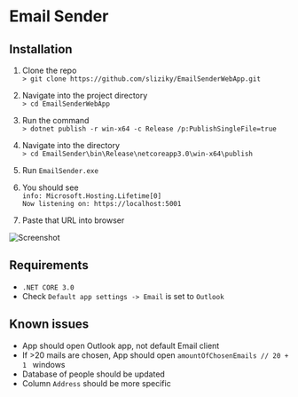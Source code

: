 ﻿
# Email Sender
## Installation

1. Clone the repo                                                                    
   ```> git clone https://github.com/sliziky/EmailSenderWebApp.git```

2. Navigate into the project directory   
   ```> cd EmailSenderWebApp```

3. Run the command   
   ```> dotnet publish -r win-x64 -c Release /p:PublishSingleFile=true```

4. Navigate into the directory  
```> cd EmailSender\bin\Release\netcoreapp3.0\win-x64\publish```
5. Run ```EmailSender.exe```

6. You should see             
          ```info: Microsoft.Hosting.Lifetime[0]```  
```Now listening on: https://localhost:5001```
7. Paste that URL into browser

![Screenshot](EmailSender/docs/images/indexPage.jpg)
## Requirements
- ```.NET CORE 3.0```
- Check ```Default app settings -> Email``` is set to ```Outlook```

## Known issues
- App should open Outlook app, not default Email client
- If >20 mails are chosen, App should open ```amountOfChosenEmails // 20 + 1 ``` windows
- Database of people should be updated
- Column ```Address``` should be more specific

